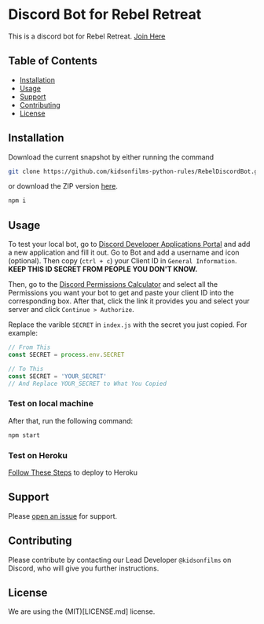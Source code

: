 # Discord Bot for Rebel Retreat

This is a discord bot for Rebel Retreat. [Join Here](https://discord.gg/xSvGWYA)
## Table of Contents

- [Installation](#installation)
- [Usage](#usage)
- [Support](#support)
- [Contributing](#contributing)
- [License](#license)

## Installation

Download the current snapshot by either running the command

```sh
git clone https://github.com/kidsonfilms-python-rules/RebelDiscordBot.git
```
or download the ZIP version [here](https://github.com/kidsonfilms-python-rules/RebelDiscordBot/archive/master.zip).

<!-- After it finished downloading, go into the root folder and run  -->
```sh
npm i
```

## Usage
To test your local bot, go to [Discord Developer Applications Portal](discord.com/developers/applications) and add a new application and fill it out. Go to Bot and add a username and icon (optional). Then copy (`ctrl + c`) your Client ID in `General Information`. __KEEP THIS ID SECRET FROM PEOPLE YOU DON'T KNOW.__

Then, go to the [Discord Permissions Calculator](https://discordapi.com/permissions.html) and select all the Permissions you want your bot to get and paste your client ID into the corresponding box. After that, click the link it provides you and select your server and click `Continue > Authorize`.

Replace the varible `SECRET` in `index.js` with the secret you just copied. For example:
```js
// From This
const SECRET = process.env.SECRET

// To This
const SECRET = 'YOUR_SECRET'
// And Replace YOUR_SECRET to What You Copied
```


### Test on local machine
After that, run the following command:
```sh
npm start
```

### Test on Heroku
[Follow These Steps]() to deploy to Heroku
## Support

Please [open an issue](https://github.com/kidsonfilms-python-rules/PMSDiscordBot/issues/new) for support.

## Contributing

Please contribute by contacting our Lead Developer `@kidsonfilms` on Discord, who will give you further instructions.

## License
We are using the (MIT)[LICENSE.md] license.